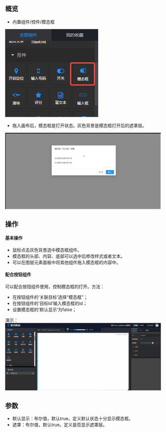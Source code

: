 <a name="bbC2x"></a>
## 概览
- 内置组件/控件/模态框

![image.png](images/模态框/1.png)

- 拖入画布后，模态框是打开状态。灰色背景是模态框打开后的遮罩层。

![image.png](images/模态框/2.png)

<a name="bvTv9"></a>
## 操作
<a name="sZgZZ"></a>
#### 基本操作

- 鼠标点击灰色背景选中模态框组件。
- 模态框的头部、内容、底部可以选中后修改样式或者文本。
- 可以在图层元素面板中将其他组件拖入模态框的内容中。
<a name="yeXZn"></a>
#### 配合按钮组件
可以配合按钮组件使用，控制模态框的打开。方法：

- 在按钮组件的‘关联目标’选择“模态框”；
- 在按钮组件的‘目标Id’输入模态框的id；
- 设置模态框的‘默认显示’为false；

演示：![modal.gif](images/模态框/3.gif)
<a name="Ynpnf"></a>
## 参数

- 默认显示：布尔值，默认true。定义默认状态十分显示模态框。
- 遮罩：布尔值，默认true。定义是否显示遮罩层。
